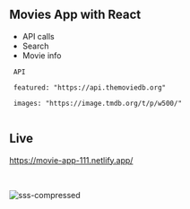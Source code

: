 ## Movies App with React

- API calls
- Search
- Movie info
  

 ``` 
  API 
 
  featured: "https://api.themoviedb.org"
  
  images: "https://image.tmdb.org/t/p/w500/"
  
  ```
  
  ## Live
  https://movie-app-111.netlify.app/
  
  <br>
  
![sss-compressed](https://user-images.githubusercontent.com/47625725/164322390-dc129b7e-2677-47ed-8688-aac0303c0189.png)
